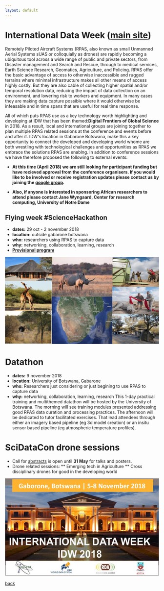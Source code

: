 ```yaml
---
layout: default
---
```


# [](#header-1) International Data Week ([main site](http://internationaldataweek.org/))

Remotely Piloted Aircraft Systems (RPAS, also known as small Unmanned Aerial Systems sUAS or colloquially as drones) are rapidly becoming a ubiquitous tool across a wide range of public and private sectors, from Disaster management and Search and Rescue, through to medical services, Earth Science Research, Geomatics, Agriculture, and Policing.  RPAS offer the basic advantage of access to otherwise inaccessible and rugged terrains where minimal infrastructure makes all other means of access highly costly.  But they are also cable of collecting higher spatial and/or temporal resolution data, reducing the impact of data collection on an environment, and lowering risk to workers and equipment.  In many cases they are making data capture possible where it would otherwise be infeasable and in time spans that are useful for real time response.  

All of which puts RPAS use as a key technology worth highlighting and developing at IDW that has been themed:**Digital Frontiers of Global Science** in 2018.  As a result, local and international groups are joining together to plan multiple RPAS related sessions at the conference and events before and after it.  IDW's location in Gabarone Botswana, make this a key opportunity to connect the developed and developing world whome are both wrestling with technological challenges and opportunities as RPAS we embrace the solutions RPAS are enablng.  In addition to conference sessions we have therefore proposed the following to external events:

* **At this time (April 2018) we are still looking for participant funding but have recieved approval from the conference organisers.  If you would like to be involved or receive registration updates please contact us by joining the [google group](https://groups.google.com/forum/#!forum/rpasdm).**

* **Also, if anyone is interested in sponsoring African researchers to attend please contact Jane Wyngaard, Center for research computing, University of Notre Dame**



## [](#header-2) Flying week #ScienceHackathon
* **dates:** 29 oct - 2 november 2018
* **location:** outside gabarone botswana
* **who:** researchers using RPAS to capture data
* **why:** networking, collaboration, learning, research
* [**Provisional program**](FW_program.md)

![](images/dataday.jpg)


# [](#header-2) Datathon
* **dates:** 9 november 2018
* **location:** University of Botswana, Gabarone
* **who:** Researchers just considering or just begining to use RPAS to capture data
* **why:** networking, collaboration, learning, research
This 1-day practical training and multithemed datathon will be hosted by the University of Botswana.  The morning will see training modules presented addressing good RPAS data curation and processing practices.  The afternoon will be dedicated to tutor facilitated exercises.  That lead attendees through either an imagery based pipeline (eg 3d model creation) or an insitu sensor based pipeline (eg atmospheric temperature profiles).

# [](#header-2) SciDataCon drone sessions
* Call for [abstracts](https://www.scidatacon.org/IDW2018/) is open until **31 May** for talks and posters.
* Drone related sessions:
    ** Emerging tech in Agriculture
    ** Cross disciplinary drones for good in the developing world

![](images/IDW2018_v04_web.png)




[back](../index.html)
